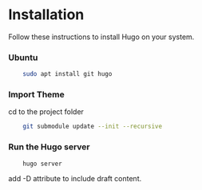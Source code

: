 # Installation
Follow these instructions to install Hugo on your system.

### Ubuntu
````bash
    sudo apt install git hugo
````
### Import Theme
cd to the project folder
````bash
    git submodule update --init --recursive
````

### Run the Hugo server
````bash
    hugo server
````
add -D attribute to include draft content.